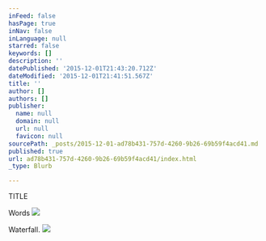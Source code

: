 ```yaml
---
inFeed: false
hasPage: true
inNav: false
inLanguage: null
starred: false
keywords: []
description: ''
datePublished: '2015-12-01T21:43:20.712Z'
dateModified: '2015-12-01T21:41:51.567Z'
title: ''
author: []
authors: []
publisher:
  name: null
  domain: null
  url: null
  favicon: null
sourcePath: _posts/2015-12-01-ad78b431-757d-4260-9b26-69b59f4acd41.md
published: true
url: ad78b431-757d-4260-9b26-69b59f4acd41/index.html
_type: Blurb

---
```

TITLE

Words
![](https://the-grid-user-content.s3-us-west-2.amazonaws.com/fac40216-a79f-4898-a014-6a1e492adfa3.jpg)

Waterfall.
![](https://the-grid-user-content.s3-us-west-2.amazonaws.com/99ab4879-06fe-47ef-b2f9-b09dd5ced4ef.jpg)